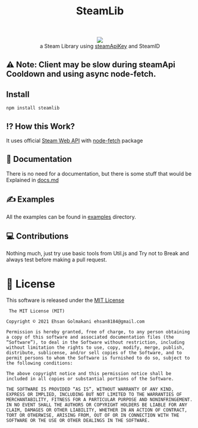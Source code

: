 # <center> SteamLib </center> </br>
<center> <a href="https://nodei.co/npm/steamlib/"><img src="https://nodei.co/npm/steamlib.png?downloads=true"></a> </center>

<center> a Steam Library using <a href="https://steamcommunity.com/dev/apikey">steamApiKey</a> and SteamID </center>

## ⚠ Note: Client may be slow during steamApi Cooldown and using async node-fetch.

## Install
``` npm install steamlib ```

## ⁉ How this Work?
It uses official [Steam Web API](https://developer.valvesoftware.com/wiki/Steam_Web_API) with [node-fetch](https://www.npmjs.com/package/node-fetch) package

## 📃 Documentation
There is no need for a documentation, but there is some stuff that would be Explained in [docs.md]()

## ✍ Examples
All the examples can be found in [examples]() directory.

## 💻 Contributions
Nothing much, just try use basic tools from Util.js and Try not to Break and always test before making a pull request.

# 🔰 License
This software is released under the [MIT License](https://ehsanfox.mit-license.org/)
```
 The MIT License (MIT)

Copyright © 2021 Ehsan Golmakani ehsan8184@gmail.com

Permission is hereby granted, free of charge, to any person obtaining a copy of this software and associated documentation files (the “Software”), to deal in the Software without restriction, including without limitation the rights to use, copy, modify, merge, publish, distribute, sublicense, and/or sell copies of the Software, and to permit persons to whom the Software is furnished to do so, subject to the following conditions:

The above copyright notice and this permission notice shall be included in all copies or substantial portions of the Software.

THE SOFTWARE IS PROVIDED “AS IS”, WITHOUT WARRANTY OF ANY KIND, EXPRESS OR IMPLIED, INCLUDING BUT NOT LIMITED TO THE WARRANTIES OF MERCHANTABILITY, FITNESS FOR A PARTICULAR PURPOSE AND NONINFRINGEMENT. IN NO EVENT SHALL THE AUTHORS OR COPYRIGHT HOLDERS BE LIABLE FOR ANY CLAIM, DAMAGES OR OTHER LIABILITY, WHETHER IN AN ACTION OF CONTRACT, TORT OR OTHERWISE, ARISING FROM, OUT OF OR IN CONNECTION WITH THE SOFTWARE OR THE USE OR OTHER DEALINGS IN THE SOFTWARE.

```

